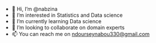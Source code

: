 - 👋 Hi, I’m @nabzina
- 👀 I’m interested in Statistics and Data science
- 🌱 I’m currently learning Data science
- 💞️ I’m looking to collaborate on domain experts
- 📫 You can reach me on ndourseynabou330@gmail.com

<!---
nabzina/nabzina is a ✨ special ✨ repository because its `README.md` (this file) appears on your GitHub profile.
You can click the Preview link to take a look at your changes.
--->
